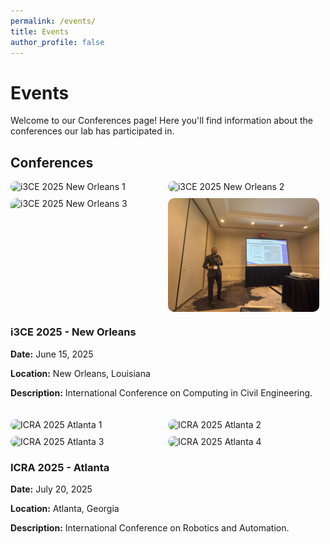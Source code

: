 ```yaml
---
permalink: /events/
title: Events
author_profile: false
---
```


# Events

<!-- Updated layout for conferences with fixed image distortion -->
<p>Welcome to our Conferences page! Here you'll find information about the conferences our lab has participated in.</p>

## Conferences

<div style="display: flex; flex-wrap: wrap; gap: 20px;">
  <div style="flex: 1; min-width: 300px;">
    <div style="display: flex; flex-wrap: wrap; gap: 10px;">
      <img src="/_pages/event/i3c3/20250512_101511.jpg" alt="i3CE 2025 New Orleans 1" style="width: 48%; border-radius: 10px;">
      <img src="/_pages/event/i3c3/20250512_103459.jpg" alt="i3CE 2025 New Orleans 2" style="width: 48%; border-radius: 10px;">
      <img src="/_pages/event/i3c3/20250512_114440.jpg" alt="i3CE 2025 New Orleans 3" style="width: 48%; border-radius: 10px;">
      <img src="/_pages/event/i3c3/IMG_9295.jpg" alt="i3CE 2025 New Orleans 4" style="width: 48%; border-radius: 10px;">
    </div>
    <h3>i3CE 2025 - New Orleans</h3>
    <p><strong>Date:</strong> June 15, 2025</p>
    <p><strong>Location:</strong> New Orleans, Louisiana</p>
    <p><strong>Description:</strong> International Conference on Computing in Civil Engineering.</p>
  </div>
  <div style="flex: 1; min-width: 300px;">
    <div style="display: flex; flex-wrap: wrap; gap: 10px;">
      <img src="/_pages/event/icra/20250519_085056.jpg" alt="ICRA 2025 Atlanta 1" style="width: 48%; border-radius: 10px;">
      <img src="/_pages/event/icra/20250519_085106.jpg" alt="ICRA 2025 Atlanta 2" style="width: 48%; border-radius: 10px;">
      <img src="/_pages/event/icra/20250519_141709(0).jpg" alt="ICRA 2025 Atlanta 3" style="width: 48%; border-radius: 10px;">
      <img src="/_pages/event/icra/20250519_161426.jpg" alt="ICRA 2025 Atlanta 4" style="width: 48%; border-radius: 10px;">
    </div>
    <h3>ICRA 2025 - Atlanta</h3>
    <p><strong>Date:</strong> July 20, 2025</p>
    <p><strong>Location:</strong> Atlanta, Georgia</p>
    <p><strong>Description:</strong> International Conference on Robotics and Automation.</p>
  </div>
</div>

